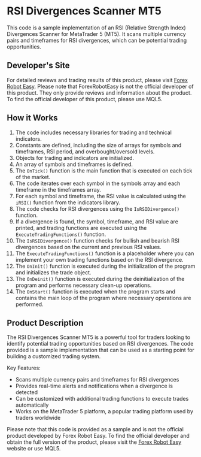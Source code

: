 # RSI Divergences Scanner MT5
This code is a sample implementation of an RSI (Relative Strength Index) Divergences Scanner for MetaTrader 5 (MT5). It scans multiple currency pairs and timeframes for RSI divergences, which can be potential trading opportunities.

## Developer's Site
For detailed reviews and trading results of this product, please visit [Forex Robot Easy](https://forexroboteasy.com/forex-robot-review/rsi-divergences-scanner-mt5-review-and-deal-alert/). Please note that ForexRobotEasy is not the official developer of this product. They only provide reviews and information about the product. To find the official developer of this product, please use MQL5.

## How it Works
1. The code includes necessary libraries for trading and technical indicators.
2. Constants are defined, including the size of arrays for symbols and timeframes, RSI period, and overbought/oversold levels.
3. Objects for trading and indicators are initialized.
4. An array of symbols and timeframes is defined.
5. The `OnTick()` function is the main function that is executed on each tick of the market.
6. The code iterates over each symbol in the symbols array and each timeframe in the timeframes array.
7. For each symbol and timeframe, the RSI value is calculated using the `iRSI()` function from the indicators library.
8. The code checks for RSI divergences using the `IsRSIDivergence()` function.
9. If a divergence is found, the symbol, timeframe, and RSI value are printed, and trading functions are executed using the `ExecuteTradingFunctions()` function.
10. The `IsRSIDivergence()` function checks for bullish and bearish RSI divergences based on the current and previous RSI values.
11. The `ExecuteTradingFunctions()` function is a placeholder where you can implement your own trading functions based on the RSI divergence.
12. The `OnInit()` function is executed during the initialization of the program and initializes the trade object.
13. The `OnDeinit()` function is executed during the deinitialization of the program and performs necessary clean-up operations.
14. The `OnStart()` function is executed when the program starts and contains the main loop of the program where necessary operations are performed.

## Product Description
The RSI Divergences Scanner MT5 is a powerful tool for traders looking to identify potential trading opportunities based on RSI divergences. The code provided is a sample implementation that can be used as a starting point for building a customized trading system.

Key Features:
- Scans multiple currency pairs and timeframes for RSI divergences
- Provides real-time alerts and notifications when a divergence is detected
- Can be customized with additional trading functions to execute trades automatically
- Works on the MetaTrader 5 platform, a popular trading platform used by traders worldwide

Please note that this code is provided as a sample and is not the official product developed by Forex Robot Easy. To find the official developer and obtain the full version of the product, please visit the [Forex Robot Easy](https://forexroboteasy.com/forex-robot-review/rsi-divergences-scanner-mt5-review-and-deal-alert/) website or use MQL5.

